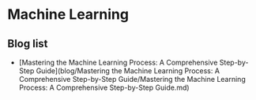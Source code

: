 # Machine Learning

## Blog list

* [Mastering the Machine Learning Process: A Comprehensive Step-by-Step Guide](blog/Mastering the Machine Learning Process: A Comprehensive Step-by-Step Guide/Mastering the Machine Learning Process: A Comprehensive Step-by-Step Guide.md)
